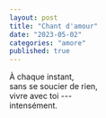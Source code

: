 ```yaml
---
layout: post
title: "Chant d'amour"
date: "2023-05-02"
categories: "amore"
published: true
---
```


À chaque instant,  
sans se soucier de rien,  
vivre avec toi ---  
intensément.  
